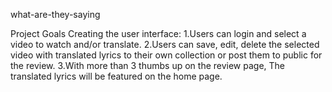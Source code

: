 what-are-they-saying

Project Goals
Creating the user interface:
1.Users can login and select a video to watch and/or translate.
2.Users can save, edit, delete the selected video with translated lyrics to their own collection or post them to public for the review.
3.With more than 3  thumbs up on the review page, The translated lyrics will be featured on the home page.
